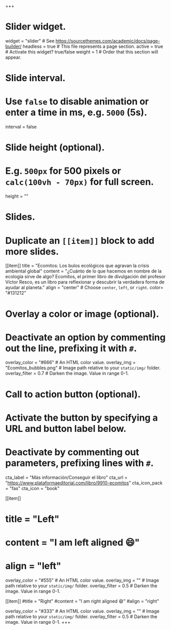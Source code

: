 +++
# Slider widget.
widget = "slider"  # See https://sourcethemes.com/academic/docs/page-builder/
headless = true  # This file represents a page section.
active = true  # Activate this widget? true/false
weight = 1  # Order that this section will appear.

# Slide interval.
# Use `false` to disable animation or enter a time in ms, e.g. `5000` (5s).
interval = false

# Slide height (optional).
# E.g. `500px` for 500 pixels or `calc(100vh - 70px)` for full screen.
height = ""

# Slides.
# Duplicate an `[[item]]` block to add more slides.
[[item]]
  title = "Ecomitos: Los bulos ecológicos que agravan la crisis ambiental global"
  content = "¿Cuánto de lo que hacemos en nombre de la ecología sirve de algo? Ecomitos, el primer libro de divulgación del profesor Víctor Resco, es un libro para reflexionar y descubrir la verdadera forma de ayudar al planeta."
  align = "center"  # Choose `center`, `left`, or `right`.
  color= "#131212"

  # Overlay a color or image (optional).
  #   Deactivate an option by commenting out the line, prefixing it with `#`.
  overlay_color = "#666"  # An HTML color value.
  overlay_img = "Ecomitos_bubbles.png"  # Image path relative to your `static/img/` folder.
  overlay_filter = 0.7  # Darken the image. Value in range 0-1.

  # Call to action button (optional).
  #   Activate the button by specifying a URL and button label below.
  #   Deactivate by commenting out parameters, prefixing lines with `#`.
  cta_label = "Más información/Conseguir el libro"
  cta_url = "https://www.plataformaeditorial.com/libro/9910-ecomitos"
  cta_icon_pack = "fas"
  cta_icon = "book"

[[item]]
 # title = "Left"
 # content = "I am left aligned :smile:"
 # align = "left"

  overlay_color = "#555"  # An HTML color value.
  overlay_img = ""  # Image path relative to your `static/img/` folder.
  overlay_filter = 0.5  # Darken the image. Value in range 0-1.

[[item]]
  #title = "Right"
  #content = "I am right aligned :smile:"
  #align = "right"

  overlay_color = "#333"  # An HTML color value.
  overlay_img = ""  # Image path relative to your `static/img/` folder.
  overlay_filter = 0.5  # Darken the image. Value in range 0-1.
+++
